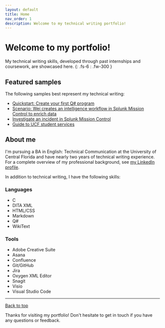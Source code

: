 ```yaml
---
layout: default
title: Home
nav_order: 1
description: Welcome to my technical writing portfolio!
---
```


# Welcome to my portfolio!

My technical writing skills, developed through past internships and coursework, are showcased here.
{: .fs-6 : .fw-300 }

## Featured samples

The following samples best represent my technical writing:

- [Quickstart: Create your first Q# program](/portfolio/microsoft/qsharp-quickstart)
- [Scenario: Wei creates an intelligence workflow in Splunk Mission Control to enrich data](/portfolio/splunk/mission-control/enrich-data)
- [Investigate an incident in Splunk Mission Control](/portfolio/splunk/mission-control/investigate-incidents)
- [Guide to UCF student services](/portfolio/other/student-services.pdf)

## About me

I'm pursuing a BA in English: Technical Communication at the University of Central Florida and have nearly two years of technical writing experience. For a complete overview of my professional background, see [my LinkedIn profile](https://www.linkedin.com/in/haileytapia/).

In addition to technical writing, I have the following skills:

### Languages

- C
- DITA XML
- HTML/CSS
- Markdown
- Q#
- WikiText

### Tools

- Adobe Creative Suite
- Asana
- Confluence
- Git/GitHub
- Jira
- Oxygen XML Editor
- Snagit
- Visio
- Visual Studio Code

---

[Back to top](#top)

Thanks for visiting my portfolio! Don't hesitate to get in touch if you have any questions or feedback.
